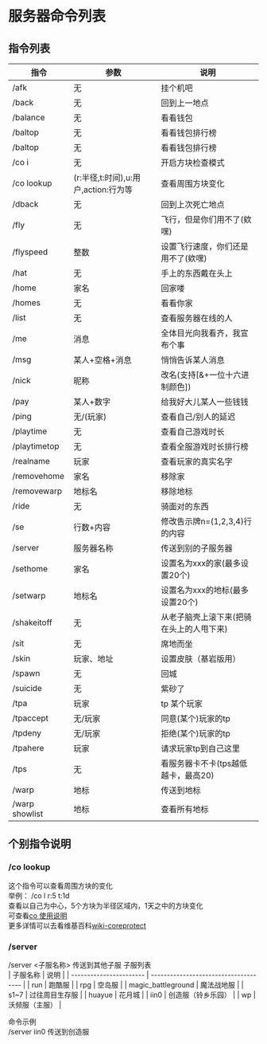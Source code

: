 # 服务器命令列表

## 指令列表

| 指令                     | 参数                                   | 说明           |
| ----------------------- | ------------------------------------- | ------------ |
| /afk                    | 无                                     | 挂个机吧   |
| /back                   | 无                                     | 回到上一地点   |
| /balance                | 无                                     | 看看钱包 |
| /baltop                 | 无                                     | 看看钱包排行榜 |
| /baltop                 | 无                                     | 看看钱包排行榜 |
| /co i                   | 无                                     | 开启方块检查模式 |
| /co lookup              | (r:半径,t:时间),u:用户,action:行为等      | 查看周围方块变化 |
| /dback                  | 无                                     | 回到上次死亡地点 |
| /fly                    | 无                                     | 飞行，但是你们用不了(欸嘿) |
| /flyspeed               | 整数                             | 设置飞行速度，你们还是用不了(欸嘿) |
| /hat                    | 无                                       | 手上的东西戴在头上 |
| /home                   | 家名                                     | 回家喽 |
| /homes                  | 无                                      | 看看你家 |
| /list                   | 无                                     | 查看服务器在线的人 |
| /me                     | 消息                            | 全体目光向我看齐，我宣布个事 |
| /msg                    | 某人+空格+消息                       | 悄悄告诉某人消息 |
| /nick                   | 昵称                            | 改名(支持[&+一位十六进制颜色]) |
| /pay                    | 某人+数字                          | 给我好大儿某人一些钱钱 |
| /ping                   | 无/(玩家)                              | 查看自己/别人的延迟 |
| /playtime               | 无                                  | 查看自己游戏时长 |
| /playtimetop            | 无                                  | 查看全服游戏时长排行榜 |
| /realname               | 玩家                              | 查看玩家的真实名字 |
| /removehome             | 家名                            | 移除家 |
| /removewarp             | 地标名                            | 移除地标 |
| /ride                   | 无                                 | 骑面对的东西 |
| /se                     | 行数+内容                           | 修改告示牌n=(1,2,3,4)行的内容 |
| /server                 | 服务器名称                           | 传送到别的子服务器 |
| /sethome                | 家名                               | 设置名为xxx的家(最多设置20个)  | 
| /setwarp                | 地标名                               | 设置名为xxx的地标(最多设置20个)  |
| /shakeitoff             | 无                              | 从老子脑壳上滚下来(把骑在头上的人甩下来) |
| /sit                    | 无                              | 席地而坐 |
| /skin                   | 玩家、地址                          | 设置皮肤（基岩版用） |
| /spawn                  | 无                              | 回城 |
| /suicide                | 无                              | 紫砂了 |
| /tpa                    | 玩家                             | tp 某个玩家 |
| /tpaccept               | 无/玩家                             | 同意(某个)玩家的tp |
| /tpdeny                 | 无/玩家                             | 拒绝(某个)玩家的tp |
| /tpahere                | 玩家                               | 请求玩家tp到自己这里 |
| /tps                    | 无                                 | 看服务器卡不卡(tps越低越卡，最高20) |
| /warp                   | 地标                               | 传送到地标 |
| /warp showlist          | 地标                               | 查看所有地标 |

## 个别指令说明
### /co lookup
这个指令可以查看周围方块的变化  
举例： /co l r:5 t:1d  
查看以自己为中心，5个方块为半径区域内，1天之中的方块变化  
可查看[co 使用说明](../Other/pluginsDocs/co-cha-jian-zhi-ling-shuo-ming)  
更多详情可以去看维基百科[wiki-coreprotect](https://mineplugin.org/CoreProtect)

### /server
/server <子服名称>    传送到其他子服
子服列表  
| 子服名称                 | 说明                                  |
| ----------------------- | ------------------------------------- |
| run                     | 跑酷服                                 |
| rpg                     | 空岛服                                 |
| magic_battleground      | 魔法战地服                              |
| s1~7                    | 过往周目生存服                          |
| huayue                  | 花月城                                 |
| iin0                    | 创造服（铃乡乐园）                       |
| wp                      | 沃频服（主服）                          |  

命令示例  
/server iin0     传送到创造服  
